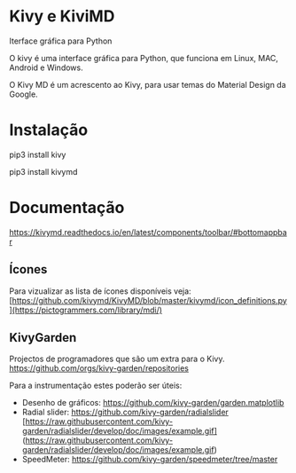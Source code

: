 # Kivy e KiviMD
Iterface gráfica para Python

O kivy é uma interface gráfica para Python, que funciona em Linux, MAC, Android e Windows.

O Kivy MD é um acrescento ao Kivy, para usar temas do Material Design da Google.

# Instalação

pip3 install kivy

pip3 install kivymd

# Documentação

https://kivymd.readthedocs.io/en/latest/components/toolbar/#bottomappbar

## Ícones

Para vizualizar as lista de ícones disponíveis veja:
[https://github.com/kivymd/KivyMD/blob/master/kivymd/icon_definitions.py](https://pictogrammers.com/library/mdi/)

## KivyGarden
Projectos de programadores que são um extra para o Kivy.
https://github.com/orgs/kivy-garden/repositories

Para a instrumentação estes poderão ser úteis:
- Desenho de gráficos: https://github.com/kivy-garden/garden.matplotlib
- Radial slider: https://github.com/kivy-garden/radialslider
[https://raw.githubusercontent.com/kivy-garden/radialslider/develop/doc/images/example.gif]
(https://raw.githubusercontent.com/kivy-garden/radialslider/develop/doc/images/example.gif)
- SpeedMeter:
https://github.com/kivy-garden/speedmeter/tree/master
